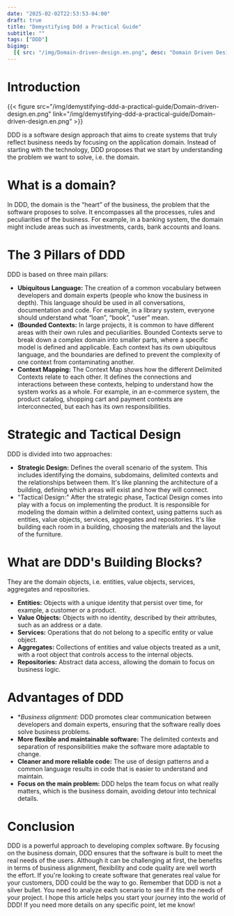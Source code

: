 ```yaml
---
date: "2025-02-02T22:53:53-04:00"
draft: true
title: "Demystifying Ddd a Practical Guide"
subtitle: ""
tags: ["DDD"]
bigimg:
  [{ src: "/img/Domain-driven-design.en.png", desc: "Domain Driven Design" }]
---
```


# Introduction

{{< figure src="/img/demystifying-ddd-a-practical-guide/Domain-driven-design.en.png" link="/img/demystifying-ddd-a-practical-guide/Domain-driven-design.en.png" >}}

DDD is a software design approach that aims to create systems that truly reflect business needs by focusing on the application domain. Instead of starting with the technology, DDD proposes that we start by understanding the problem we want to solve, i.e. the domain.

# What is a domain?

In DDD, the domain is the “heart” of the business, the problem that the software proposes to solve. It encompasses all the processes, rules and peculiarities of the business. For example, in a banking system, the domain might include areas such as investments, cards, bank accounts and loans.

# The 3 Pillars of DDD

DDD is based on three main pillars:

- **Ubiquitous Language:** The creation of a common vocabulary between developers and domain experts (people who know the business in depth). This language should be used in all conversations, documentation and code. For example, in a library system, everyone should understand what “loan”, “book”, “user” mean.
- **(Bounded Contexts:** In large projects, it is common to have different areas with their own rules and peculiarities. Bounded Contexts serve to break down a complex domain into smaller parts, where a specific model is defined and applicable. Each context has its own ubiquitous language, and the boundaries are defined to prevent the complexity of one context from contaminating another.
- **Context Mapping:** The Context Map shows how the different Delimited Contexts relate to each other. It defines the connections and interactions between these contexts, helping to understand how the system works as a whole. For example, in an e-commerce system, the product catalog, shopping cart and payment contexts are interconnected, but each has its own responsibilities.

# Strategic and Tactical Design

DDD is divided into two approaches:

- **Strategic Design:** Defines the overall scenario of the system. This includes identifying the domains, subdomains, delimited contexts and the relationships between them. It's like planning the architecture of a building, defining which areas will exist and how they will connect.
- "Tactical Design:" After the strategic phase, Tactical Design comes into play with a focus on implementing the product. It is responsible for modeling the domain within a delimited context, using patterns such as entities, value objects, services, aggregates and repositories. It's like building each room in a building, choosing the materials and the layout of the furniture.

# What are DDD's Building Blocks?

They are the domain objects, i.e. entities, value objects, services, aggregates and repositories.

- **Entities:** Objects with a unique identity that persist over time, for example, a customer or a product.
- **Value Objects:** Objects with no identity, described by their attributes, such as an address or a date.
- **Services:** Operations that do not belong to a specific entity or value object.
- **Aggregates:** Collections of entities and value objects treated as a unit, with a root object that controls access to the internal objects.
- **Repositories:** Abstract data access, allowing the domain to focus on business logic.

# Advantages of DDD

- \*_Business alignment:_ DDD promotes clear communication between developers and domain experts, ensuring that the software really does solve business problems.
- **More flexible and maintainable software:** The delimited contexts and separation of responsibilities make the software more adaptable to change.
- **Cleaner and more reliable code:** The use of design patterns and a common language results in code that is easier to understand and maintain.
- **Focus on the main problem:** DDD helps the team focus on what really matters, which is the business domain, avoiding detour into technical details.

# Conclusion

DDD is a powerful approach to developing complex software. By focusing on the business domain, DDD ensures that the software is built to meet the real needs of the users. Although it can be challenging at first, the benefits in terms of business alignment, flexibility and code quality are well worth the effort. If you're looking to create software that generates real value for your customers, DDD could be the way to go.
Remember that DDD is not a silver bullet. You need to analyze each scenario to see if it fits the needs of your project.
I hope this article helps you start your journey into the world of DDD! If you need more details on any specific point, let me know!
